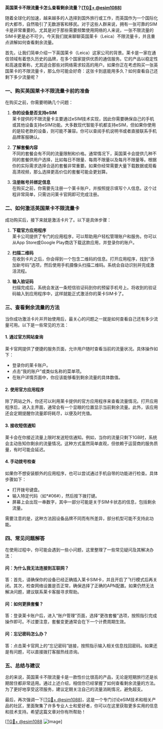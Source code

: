 **英国莱卡不限流量卡怎么查看剩余流量？[[TG💪+ @esim1088](https://t.me/s/esim1088)]**

随着全球化的加速，越来越多的人选择到国外旅行或工作，而英国作为一个国际化的大都市，自然吸引了无数游客和移民。对于这些人群来说，拥有一张可靠的SIM卡是非常重要的。尤其是对于那些需要频繁使用网络的人来说，一张不限流量的SIM卡更是必不可少。今天我们就来聊聊英国莱卡（Leica）不限流量卡，并且重点讲解如何查看剩余流量。

首先，让我们简单介绍一下英国莱卡（Leica）这家公司的背景。莱卡是一家在通信领域有着悠久历史的品牌，在多个国家提供优质的通信服务。它的产品以稳定性和高速度著称，尤其适合那些对网络需求较高的用户。如果你正在考虑购买一张英国莱卡的不限流量卡，那么你可能会好奇：这张卡到底能用多久？如何查看自己还剩下多少流量呢？

### **一、购买英国莱卡不限流量卡前的准备**

在购买之前，你需要明确几个问题：

1. **你的设备是否支持eSIM**  
   莱卡提供的不限流量卡主要通过eSIM技术实现，因此你需要确保自己的手机或其他设备支持eSIM功能。大多数现代智能手机都支持eSIM，但如果你使用的是较老款的设备，则可能不兼容。你可以查阅手机说明书或者直接联系手机品牌客服确认。

2. **了解套餐内容**  
   不同的套餐会有不同的流量限制和价格。通常情况下，英国莱卡会提供几种不同的套餐供用户选择，比如每日不限量、每周不限量以及每月不限量等。根据你的实际需求选择合适的套餐非常重要。如果你经常需要大量下载数据或观看高清视频，那么选择更高价位的套餐可能会更划算。

3. **注册账号并绑定信息**  
   在购买之前，你需要先注册一个莱卡账户，并按照提示填写个人信息。这个过程非常简单，只需访问莱卡官网即可完成注册。

### **二、如何激活英国莱卡不限流量卡**

成功购买后，接下来就是激活卡片了。以下是具体步骤：

1. **下载官方应用程序**  
   莱卡公司提供了专门的应用程序，可以帮助用户轻松管理账户和服务。你可以从App Store或Google Play商店下载这款应用，并登录你的账户。

2. **扫描二维码**  
   在收到卡片之后，你会得到一个包含二维码的信息。打开应用程序，找到“添加新号码”选项，然后使用手机摄像头扫描二维码。系统会自动识别并完成激活流程。

3. **输入验证码**  
   扫描完成后，系统会发送一条短信验证码到你的预留手机号上。将收到的验证码输入到应用程序中，这样就能正式激活你的莱卡SIM卡了。

### **三、查看剩余流量的方法**

当你成功激活卡片并开始使用后，最关心的问题之一就是如何查看自己还有多少流量可用。以下是一些常见的方法：

#### **1. 通过官方网站查询**
莱卡官网提供了便捷的服务页面，允许用户随时查看当前的流量状况。具体操作如下：
- 登录你的莱卡账户。
- 点击“我的账户”或类似名称的菜单项。
- 在账户详情页面中，你应该能够看到剩余流量的具体数值。

#### **2. 使用官方应用程序**
除了网站之外，你还可以利用莱卡提供的官方应用程序来查看流量情况。打开应用程序后，进入主界面，通常会有一个显眼的位置显示当前剩余流量。此外，该应用还会定期提醒你流量即将耗尽，以便及时充值。

#### **3. 接收短信通知**
莱卡会在你接近流量上限时发送短信通知。例如，当你的流量只剩下1GB时，系统会主动告知你剩余的流量情况。这种方式虽然简单直观，但依赖于运营商的服务质量，有时可能会延迟。

#### **4. 手动拨号检查**
如果你不想安装额外的应用程序，也可以尝试通过手机自带的功能进行检查。具体步骤如下：
- 打开拨号键盘。
- 输入特定代码（如*#06#），然后按下拨打键。
- 屏幕上会出现一串数字，其中一部分可能是关于SIM卡状态的信息，包括剩余流量。

需要注意的是，这种方法因设备品牌不同而有所差异，部分机型可能不支持此功能。

### **四、常见问题解答**

在使用过程中，你可能会遇到一些小问题，这里整理了一些常见疑问及其解决办法：

#### **问：为什么我无法连接到互联网？**
答：首先，请确保你的设备已经正确插入莱卡SIM卡，并且开启了飞行模式后再关闭。其次，检查网络设置是否正常，确保选择了正确的APN配置。如果仍然无法解决问题，建议联系莱卡客服寻求帮助。

#### **问：如何更换套餐？**
答：登录莱卡账户后，进入“账户管理”页面，选择“更改套餐”选项，按照指引完成操作即可。不过要注意，套餐变更通常会在下一个计费周期生效。

#### **问：忘记密码怎么办？**
答：点击莱卡官网上的“忘记密码”链接，按照指示输入相关信息找回密码。如果还是有问题，可以直接拨打客服热线咨询。

### **五、总结与建议**

总的来说，英国莱卡不限流量卡是一款性价比很高的产品，无论是短期旅行还是长期居住都非常适用。通过上述介绍，相信你已经掌握了如何查看剩余流量的方法。为了更好地享受这项服务，建议定期关注自己的流量消耗情况，避免超支。

最后，再次强调一下[[TG💪+ @esim1088](https://t.me/s/esim1088)]，这是一个专门讨论eSIM技术和相关产品的社区，里面聚集了许多专业人士和爱好者，你可以在这里获取更多实用的信息和技术支持。希望这篇文章对你有所帮助！

[[TG💪+ @esim1088](https://t.me/s/esim1088) ![Image](https://i.postimg.cc/4NQfJmqS/Snipaste-2025-05-13-00-14-12.png)]